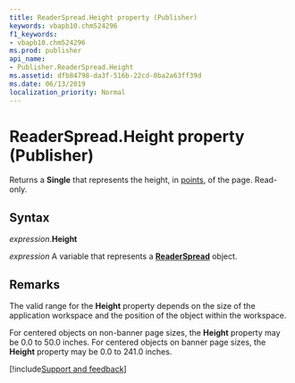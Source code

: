 ```yaml
---
title: ReaderSpread.Height property (Publisher)
keywords: vbapb10.chm524296
f1_keywords:
- vbapb10.chm524296
ms.prod: publisher
api_name:
- Publisher.ReaderSpread.Height
ms.assetid: dfb84798-da3f-516b-22cd-0ba2a63ff39d
ms.date: 06/13/2019
localization_priority: Normal
---
```



# ReaderSpread.Height property (Publisher)

Returns a **Single** that represents the height, in [points](../language/glossary/vbe-glossary.md#point), of the page. Read-only.


## Syntax

_expression_.**Height**

_expression_ A variable that represents a **[ReaderSpread](Publisher.ReaderSpread.md)** object.


## Remarks

The valid range for the **Height** property depends on the size of the application workspace and the position of the object within the workspace. 

For centered objects on non-banner page sizes, the **Height** property may be 0.0 to 50.0 inches. For centered objects on banner page sizes, the **Height** property may be 0.0 to 241.0 inches.

[!include[Support and feedback](~/includes/feedback-boilerplate.md)]